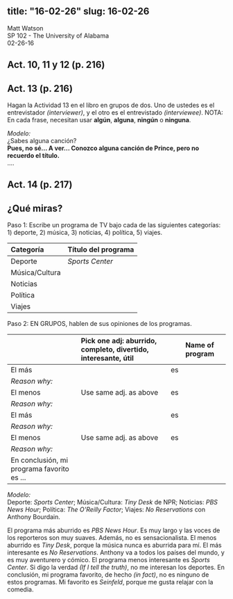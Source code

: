 title: "16-02-26"
slug: 16-02-26
---
Matt Watson  
SP 102 - The University of Alabama  
02-26-16 

## Act. 10, 11 y 12 (p. 216)

## Act. 13 (p. 216)

Hagan la Actividad 13 en el libro en grupos de dos. Uno de ustedes es el entrevistador *(interviewer)*, y el otro es el entrevistado *(interviewee)*. NOTA: En cada frase, necesitan usar **algún**, **alguna**, **ningún** o **ninguna**.

*Modelo:*  
¿Sabes alguna canción?  
**Pues, no sé... A ver... Conozco alguna canción de Prince, pero no recuerdo el título.**  
....

## Act. 14 (p. 217)

## ¿Qué miras?

Paso 1: Escribe un programa de TV bajo cada de las siguientes categorías: 1) deporte, 2) música, 3) noticias, 4) política, 5) viajes.

| Categoría       | Título del programa |
| :-------------- | :------------------ |
| Deporte         | *Sports Center*     |
| Música/Cultura  |                     |
| Noticias        |                     |
| Política        |                     |
| Viajes          |                     |


Paso 2: EN GRUPOS, hablen de sus opiniones de los programas.

|          | Pick one adj: aburrido, completo, divertido, interesante, útil |          | Name of program |
| :------- | :------------------------------------------------------------- | :------- | :-------------- |
| El más   |                                                                | es       |                 |
| *Reason why:* ||||
| El menos | Use same adj. as above                                         | es       |                 |
| *Reason why:* ||||
| El más   |                                                                | es       |                 |
| *Reason why:* ||||
| El menos | Use same adj. as above                                         | es       |                 |
| *Reason why:* ||||
| En conclusión, mi programa favorito es ... ||||

*Modelo:*  
Deporte: *Sports Center*; Música/Cultura: *Tiny Desk* de NPR; Noticias: *PBS News Hour*; Política: *The O'Reilly Factor*; Viajes: *No Reservations* con Anthony Bourdain.

El programa más aburrido es *PBS News Hour*. Es muy largo y las voces de los reporteros son muy suaves. Además, no es sensacionalista. El menos aburrido es *Tiny Desk*, porque la música nunca es aburrida para mí. El más interesante es *No Reservations*. Anthony va a todos los países del mundo, y es muy aventurero y cómico. El programa menos interesante es *Sports Center*. Si digo la verdad *(If I tell the truth)*, no me interesan los deportes. En conclusión, mi programa favorito, de hecho *(in fact)*, no es ninguno de estos programas. Mi favorito es *Seinfeld*, porque me gusta relajar con la comedia.






